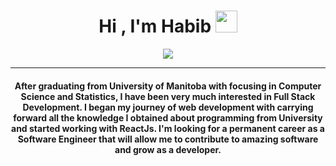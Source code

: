 <h1 align="center">Hi , I'm Habib <img src="https://media.giphy.com/media/hvRJCLFzcasrR4ia7z/giphy.gif" width="35"></h1>
<p align="center">
  <a href="https://github.com/DenverCoder1/readme-typing-svg"><img src="https://readme-typing-svg.herokuapp.com?lines=I+am+a+Developer+who+works+with+ReactJs;Always%20learning%20new%20things&center=true&width=500&height=50"></a>
</p>
<hr/>
<h4 align="center">After graduating from University of Manitoba with focusing in Computer Science and Statistics, I have been very much interested in Full Stack Development. I began my journey of web development with carrying forward all the knowledge I obtained about programming from University and started working with ReactJs. I'm looking for a permanent career as a Software Engineer that will allow me to contribute to amazing software and grow as a developer.
</h4>
